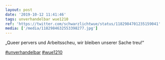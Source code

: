 ```yaml
---
layout: post
date: '2019-10-12 11:41:46'
tags: unverhandelbar wue1210
ref: 'https://twitter.com/schwarzlichtwue/status/1182984701235159041'
media: ['/media/1182984632553398277.jpg']
---
```

„Queer pervers und Arbeitsscheu, wir bleiben unserer Sache treu!“

[#unverhandelbar](/t/unverhandelbar) [#wue1210](/t/wue1210) 